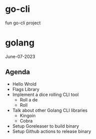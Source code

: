 # go-cli
fun go-cli project


# golang
June-07-2023

## Agenda
* Hello Wrold
* Flags Library
* Implement a dice rolling CLI tool
    * Roll a de
    * Roll
* Talk about other Golang CLI libraries
    * Kingoin
    * Cobra
* Setup Goreleaser to build binary
* Setup Github actions to release binary